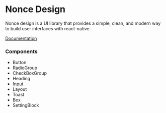 # Nonce Design

Nonce design is a UI library that provides a simple, clean, and modern way to build user interfaces with react-native.

[Documentation](https://nonce-design.netlify.app/docs/intro)

### Components

- Button
- RadioGroup
- CheckBoxGroup
- Heading
- Input
- Layout
- Toast
- Box
- SettingBlock
